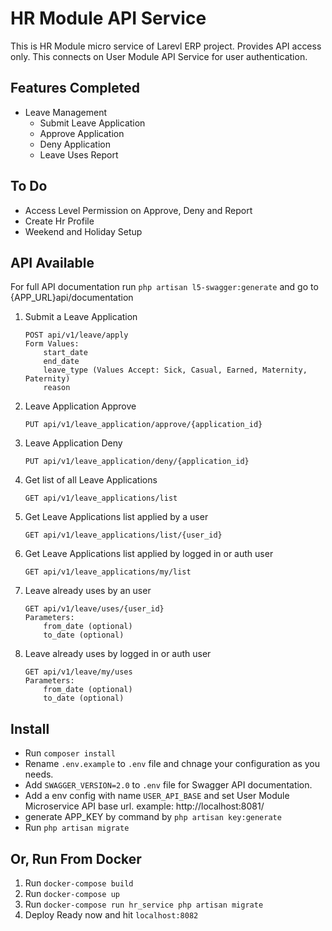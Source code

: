 HR Module API Service
=====


This is HR Module micro service of Larevl ERP project. Provides API access only. This connects on User Module API Service for user authentication.

Features Completed
-------

* Leave Management
	- Submit Leave Application 
	- Approve Application 
	- Deny Application 
	- Leave Uses Report 

To Do
-------

* Access Level Permission on Approve, Deny and Report
* Create Hr Profile
* Weekend and Holiday Setup


API Available
-------

For full API documentation run `php artisan l5-swagger:generate` and go to {APP_URL}api/documentation

1. Submit a Leave Application
	```
	POST api/v1/leave/apply
	Form Values: 
		start_date
		end_date
		leave_type (Values Accept: Sick, Casual, Earned, Maternity, Paternity)
		reason
	```
2. Leave Application Approve
	```
	PUT api/v1/leave_application/approve/{application_id}
	```
3. Leave Application Deny
	```
	PUT api/v1/leave_application/deny/{application_id}
	```
4. Get list of all Leave Applications
	```
	GET api/v1/leave_applications/list
	```
5. Get Leave Applications list applied by a user
	```
	GET api/v1/leave_applications/list/{user_id}
	```	
6. Get Leave Applications list applied by logged in or auth user
	```
	GET api/v1/leave_applications/my/list
	```		
7. Leave already uses by an user
	```
	GET api/v1/leave/uses/{user_id}
	Parameters:
		from_date (optional)
		to_date (optional)
	```		
8. Leave already uses by logged in or auth user
	```
	GET api/v1/leave/my/uses
	Parameters:
		from_date (optional)
		to_date (optional)
	```			


Install
-------

* Run `composer install`
* Rename `.env.example` to `.env` file and chnage your configuration as you needs.
* Add `SWAGGER_VERSION=2.0` to `.env` file for Swagger API documentation.
* Add a env config with name `USER_API_BASE` and set User Module Microservice API base url. example: http://localhost:8081/ 
* generate APP_KEY by command by `php artisan key:generate`
* Run `php artisan migrate` 


Or, Run From Docker
-------

1. Run `docker-compose build`
2. Run `docker-compose up`
3. Run `docker-compose run hr_service php artisan migrate`
4. Deploy Ready now and hit `localhost:8082`